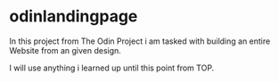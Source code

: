 # odinlandingpage

In this project from The Odin Project i am tasked with building an entire Website from an given design.

I will use anything i learned up until this point from TOP.